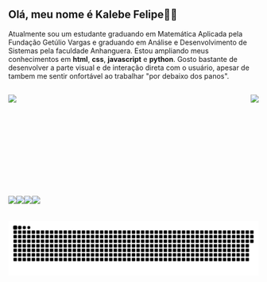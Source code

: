 ## Olá, meu nome é Kalebe Felipe👋👋

Atualmente sou um estudante graduando em Matemática Aplicada pela Fundação Getúlio Vargas e graduando em Análise e Desenvolvimento de Sistemas pela faculdade Anhanguera. Estou ampliando meus conhecimentos em **html**, **css**, **javascript** e **python**. Gosto bastante de desenvolver a parte visual e de interação direta com o usuário, apesar de tambem me sentir onfortável ao trabalhar "por debaixo dos panos".

##
  <img align="left" src="https://github-readme-stats.vercel.app/api?username=kalebemaiaa&show_icons=true&theme=radical&include_all_commits=true&count_private=true"/>
  <img align="right" src="https://github-readme-stats.vercel.app/api/top-langs/?username=kalebemaiaa&theme=radical">
 

<br><br><br><br><br><br><br><br><br><br><br><br>
  <img align="left" height="50px" src="https://cdn.jsdelivr.net/gh/devicons/devicon/icons/css3/css3-plain-wordmark.svg" />
  <img align="left" height="50px" src="https://cdn.jsdelivr.net/gh/devicons/devicon/icons/html5/html5-plain-wordmark.svg" />
  <img align="left" height="50px" src="https://cdn.jsdelivr.net/gh/devicons/devicon/icons/javascript/javascript-plain.svg" />
  <img align="left" height="50px" src="https://cdn.jsdelivr.net/gh/devicons/devicon/icons/c/c-line.svg">
  

##
 
![Snake animation](https://github.com/kalebemaiaa/kalebemaiaa/blob/output/github-contribution-grid-snake.svg)
